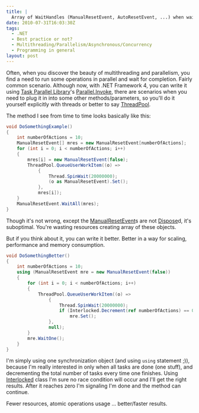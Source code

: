 ```yaml
---
title: |
  Array of WaitHandles (ManualResetEvent, AutoResetEvent, ...) when waiting for operations to complete ...
date: 2010-07-31T16:03:30Z
tags:
  - .NET
  - Best practice or not?
  - Multithreading/Parallelism/Asynchronous/Concurrency
  - Programming in general
layout: post
---
```

Often, when you discover the beauty of multithreading and parallelism, you find a need to run some operations in parallel and wait for completion. Fairly common scenario. Although now, with .NET Framework 4, you can write it using [Task Parallel Library][1]'s [Parallel.Invoke][2], there are scenarios when you need to plug it in into some other methods/parameters, so you'll do it yourself explicitly with threads or better to say [ThreadPool][3].

The method I see from time to time looks basically like this:

```csharp
void DoSomethingExample()
{
	int numberOfActions = 10;
	ManualResetEvent[] mres = new ManualResetEvent[numberOfActions];
	for (int i = 0; i < numberOfActions; i++)
	{
		mres[i] = new ManualResetEvent(false);
		ThreadPool.QueueUserWorkItem((o) =>
			{
				Thread.SpinWait(20000000);
				(o as ManualResetEvent).Set();
			},
			mres[i]);
	}
	ManualResetEvent.WaitAll(mres);
}
```

Though it's not wrong, except the [ManualResetEvent][4]s are not [Dispose][5]d, it's suboptimal. You're wasting resources creating array of these objects.

But if you think about it, you can write it better. Better in a way for scaling, performance and memory consumption.

```csharp
void DoSomethingBetter()
{
	int numberOfActions = 10;
	using (ManualResetEvent mre = new ManualResetEvent(false))
	{
		for (int i = 0; i < numberOfActions; i++)
		{
			ThreadPool.QueueUserWorkItem((o) =>
				{
					Thread.SpinWait(20000000);
					if (Interlocked.Decrement(ref numberOfActions) == 0)
						mre.Set();
				},
				null);
		}
		mre.WaitOne();
	}
}
```

I'm simply using one synchronization object (and using `using` statement ;)), because I'm really interested in only when all tasks are done (one stuff), and decrementing the total number of tasks every time one finishes. Using [Interlocked][6] class I'm sure no race condition will occur and I'll get the right results. After it reaches zero I'm signaling I'm done and the method can continue.

Fewer resources, atomic operations usage ... better/faster results.

[1]: http://msdn.microsoft.com/en-us/library/dd460717.aspx
[2]: http://msdn.microsoft.com/en-us/library/system.threading.tasks.parallel.invoke.aspx
[3]: http://msdn.microsoft.com/en-us/library/system.threading.threadpool.aspx
[4]: http://msdn.microsoft.com/en-us/library/system.threading.manualresetevent.aspx
[5]: http://msdn.microsoft.com/en-us/library/system.idisposable.dispose.aspx
[6]: http://msdn.microsoft.com/en-us/library/system.threading.interlocked.aspx